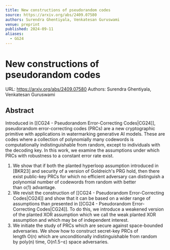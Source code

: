 ```yaml
---
title: New constructions of pseudorandom codes
source: https://arxiv.org/abs/2409.07580
authors: Surendra Ghentiyala, Venkatesan Guruswami
venue: preprint
published: 2024-09-11
aliases:
  - GG24
---
```

# New constructions of pseudorandom codes
URL: https://arxiv.org/abs/2409.07580
Authors: Surendra Ghentiyala, Venkatesan Guruswami

## Abstract
Introduced in [[CG24 - Pseudorandom Error-Correcting Codes|CG24]], pseudorandom error-correcting codes (PRCs) are a new cryptographic primitive with applications in watermarking generative AI models. These are codes where a collection of polynomially many codewords is computationally indistinguishable from random, except to individuals with the decoding key. In this work, we examine the assumptions under which PRCs with robustness to a constant error rate exist.  
1. We show that if both the planted hyperloop assumption introduced in [BKR23] and security of a version of Goldreich's PRG hold, then there exist public-key PRCs for which no efficient adversary can distinguish a polynomial number of codewords from random with better than o(1) advantage.  
2. We revisit the construction of [[CG24 - Pseudorandom Error-Correcting Codes|CG24]] and show that it can be based on a wider range of assumptions than presented in [[CG24 - Pseudorandom Error-Correcting Codes|CG24]]. To do this, we introduce a weakened version of the planted XOR assumption which we call the weak planted XOR assumption and which may be of independent interest.  
3. We initiate the study of PRCs which are secure against space-bounded adversaries. We show how to construct secret-key PRCs of length O(n) which are unconditionally indistinguishable from random by poly(n) time, O(n1.5−ε) space adversaries.